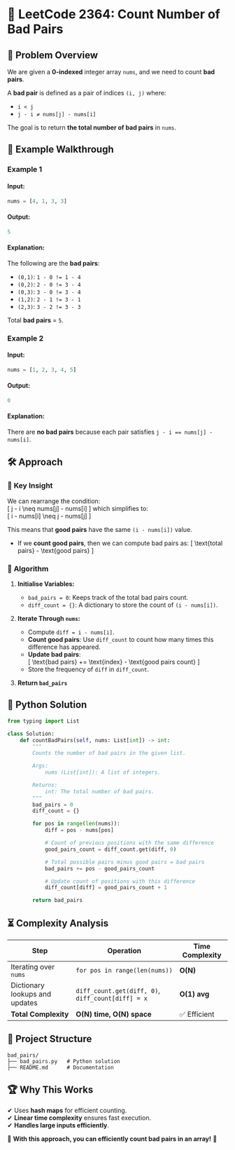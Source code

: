 # 🔢 **LeetCode 2364: Count Number of Bad Pairs**  

## 📌 **Problem Overview**  
We are given a **0-indexed** integer array `nums`, and we need to count **bad pairs**.  

A **bad pair** is defined as a pair of indices `(i, j)` where:  
- `i < j`  
- `j - i ≠ nums[j] - nums[i]`  

The goal is to return **the total number of bad pairs** in `nums`.

## 🎯 **Example Walkthrough**  

### **Example 1**  
#### **Input:**  
```python
nums = [4, 1, 3, 3]
```
#### **Output:**  
```python
5
```
#### **Explanation:**  
The following are the **bad pairs**:  
- `(0,1)`: `1 - 0 != 1 - 4`  
- `(0,2)`: `2 - 0 != 3 - 4`  
- `(0,3)`: `3 - 0 != 3 - 4`  
- `(1,2)`: `2 - 1 != 3 - 1`  
- `(2,3)`: `3 - 2 != 3 - 3`  

Total **bad pairs** = `5`.  

### **Example 2**  
#### **Input:**  
```python
nums = [1, 2, 3, 4, 5]
```
#### **Output:**  
```python
0
```
#### **Explanation:**  
There are **no bad pairs** because each pair satisfies `j - i == nums[j] - nums[i]`.

## 🛠 **Approach**  

### 🔹 **Key Insight**  
We can rearrange the condition:  
\[
j - i \neq nums[j] - nums[i]
\]
which simplifies to:  
\[
i - nums[i] \neq j - nums[j]
\]

This means that **good pairs** have the same `(i - nums[i])` value.  
- If we **count good pairs**, then we can compute bad pairs as:
\[
\text{total pairs} - \text{good pairs}
\]

### 🔹 **Algorithm**  

1. **Initialise Variables:**  
   - `bad_pairs = 0`: Keeps track of the total bad pairs count.  
   - `diff_count = {}`: A dictionary to store the count of `(i - nums[i])`.  

2. **Iterate Through `nums`:**  
   - Compute `diff = i - nums[i]`.  
   - **Count good pairs**: Use `diff_count` to count how many times this difference has appeared.  
   - **Update bad pairs**:  
     \[
     \text{bad pairs} += \text{index} - \text{good pairs count}
     \]
   - Store the frequency of `diff` in `diff_count`.  

3. **Return `bad_pairs`**  

## 🚀 **Python Solution**  
```python
from typing import List

class Solution:
    def countBadPairs(self, nums: List[int]) -> int:
        """
        Counts the number of bad pairs in the given list.

        Args:
            nums (List[int]): A list of integers.

        Returns:
            int: The total number of bad pairs.
        """
        bad_pairs = 0
        diff_count = {}

        for pos in range(len(nums)):
            diff = pos - nums[pos]

            # Count of previous positions with the same difference
            good_pairs_count = diff_count.get(diff, 0)

            # Total possible pairs minus good pairs = bad pairs
            bad_pairs += pos - good_pairs_count

            # Update count of positions with this difference
            diff_count[diff] = good_pairs_count + 1

        return bad_pairs
```

## ⏳ **Complexity Analysis**  
| Step | Operation | Time Complexity |
|------|------------|----------------|
| Iterating over `nums` | `for pos in range(len(nums))` | **O(N)** |
| Dictionary lookups and updates | `diff_count.get(diff, 0)`, `diff_count[diff] = x` | **O(1) avg** |
| **Total Complexity** | **O(N) time, O(N) space** | ✅ Efficient |

## 📁 **Project Structure**  
```
bad_pairs/
├── bad_pairs.py   # Python solution
├── README.md      # Documentation
```

## 🏆 **Why This Works**  
✔ Uses **hash maps** for efficient counting.  
✔ **Linear time complexity** ensures fast execution.  
✔ **Handles large inputs efficiently**.

🚀 **With this approach, you can efficiently count bad pairs in an array!** 🎯